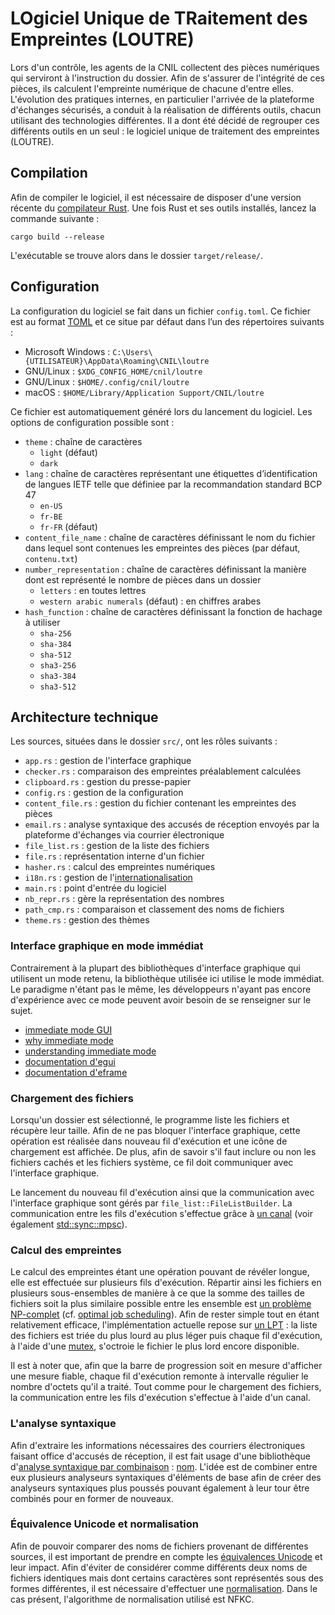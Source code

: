 # LOgiciel Unique de TRaitement des Empreintes (LOUTRE)

Lors d'un contrôle, les agents de la CNIL collectent des pièces numériques qui serviront à l'instruction du dossier. Afin de s'assurer de l'intégrité de ces pièces, ils calculent l'empreinte numérique de chacune d'entre elles. L'évolution des pratiques internes, en particulier l'arrivée de la plateforme d'échanges sécurisés, a conduit à la réalisation de différents outils, chacun utilisant des technologies différentes. Il a dont été décidé de regrouper ces différents outils en un seul : le logiciel unique de traitement des empreintes (LOUTRE).


## Compilation

Afin de compiler le logiciel, il est nécessaire de disposer d'une version récente du [compilateur Rust](https://www.rust-lang.org/tools/install). Une fois Rust et ses outils installés, lancez la commande suivante :

```
cargo build --release
```

L'exécutable se trouve alors dans le dossier `target/release/`.


## Configuration

La configuration du logiciel se fait dans un fichier `config.toml`. Ce fichier est au format [TOML](https://toml.io/fr/) et ce situe par défaut dans l’un des répertoires suivants :

- Microsoft Windows : `C:\Users\{UTILISATEUR}\AppData\Roaming\CNIL\loutre`
- GNU/Linux : `$XDG_CONFIG_HOME/cnil/loutre`
- GNU/Linux : `$HOME/.config/cnil/loutre`
- macOS : `$HOME/Library/Application Support/CNIL/loutre`

Ce fichier est automatiquement généré lors du lancement du logiciel. Les options de configuration possible sont :

- `theme` : chaîne de caractères
  * `light` (défaut)
  * `dark`
- `lang` : chaîne de caractères représentant une étiquettes d’identification de langues IETF telle que définiee par la recommandation standard BCP 47
  * `en-US`
  * `fr-BE`
  * `fr-FR` (défaut)
- `content_file_name` : chaîne de caractères définissant le nom du fichier dans lequel sont contenues les empreintes des pièces (par défaut, `contenu.txt`)
- `number_representation` : chaîne de caractères définissant la manière dont est représenté le nombre de pièces dans un dossier
  * `letters` : en toutes lettres
  * `western arabic numerals` (défaut) : en chiffres arabes
- `hash_function` : chaîne de caractères définissant la fonction de hachage à utiliser
  * `sha-256`
  * `sha-384`
  * `sha-512`
  * `sha3-256`
  * `sha3-384`
  * `sha3-512`


## Architecture technique

Les sources, situées dans le dossier `src/`, ont les rôles suivants :

- `app.rs` : gestion de l'interface graphique
- `checker.rs` : comparaison des empreintes préalablement calculées
- `clipboard.rs` : gestion du presse-papier
- `config.rs` : gestion de la configuration
- `content_file.rs` : gestion du fichier contenant les empreintes des pièces
- `email.rs` : analyse syntaxique des accusés de réception envoyés par la plateforme d'échanges via courrier électronique
- `file_list.rs` : gestion de la liste des fichiers
- `file.rs` : représentation interne d'un fichier
- `hasher.rs` : calcul des empreintes numériques
- `i18n.rs` : gestion de l'[internationalisation](https://fr.wikipedia.org/wiki/Internationalisation_(informatique))
- `main.rs` : point d'entrée du logiciel
- `nb_repr.rs` : gère la représentation des nombres
- `path_cmp.rs` : comparaison et classement des noms de fichiers
- `theme.rs` : gestion des thèmes

### Interface graphique en mode immédiat

Contrairement à la plupart des bibliothèques d'interface graphique qui utilisent un mode retenu, la bibliothèque utilisée ici utilise le mode immédiat. Le paradigme n'étant pas le même, les développeurs n'ayant pas encore d'expérience avec ce mode peuvent avoir besoin de se renseigner sur le sujet.

- [immediate mode GUI](https://en.wikipedia.org/wiki/Immediate_mode_GUI)
- [why immediate mode](https://github.com/emilk/egui#why-immediate-mode)
- [understanding immediate mode](https://docs.rs/egui/latest/egui/#understanding-immediate-mode)
- [documentation d'egui](https://docs.rs/egui/latest/egui/)
- [documentation d'eframe](https://docs.rs/eframe/latest/eframe/)

### Chargement des fichiers

Lorsqu'un dossier est sélectionné, le programme liste les fichiers et récupère leur taille. Afin de ne pas bloquer l'interface graphique, cette opération est réalisée dans nouveau fil d'exécution et une icône de chargement est affichée. De plus, afin de savoir s'il faut inclure ou non les fichiers cachés et les fichiers système, ce fil doit communiquer avec l'interface graphique.

Le lancement du nouveau fil d'exécution ainsi que la communication avec l'interface graphique sont gérés par `file_list::FileListBuilder`. La communication entre les fils d'exécution s'effectue grâce à [un canal](https://jimskapt.github.io/rust-book-fr/ch16-02-message-passing.html) (voir également [std::sync::mpsc](https://doc.rust-lang.org/std/sync/mpsc/index.html)).

### Calcul des empreintes

Le calcul des empreintes étant une opération pouvant de révéler longue, elle est effectuée sur plusieurs fils d'exécution. Répartir ainsi les fichiers en plusieurs sous-ensembles de manière à ce que la somme des tailles de fichiers soit la plus similaire possible entre les ensemble est [un problème NP-complet](https://en.wikipedia.org/wiki/Partition_problem) (cf. [optimal job scheduling](https://en.wikipedia.org/wiki/Optimal_job_scheduling)). Afin de rester simple tout en étant relativement efficace, l'implémentation actuelle repose sur [un LPT](https://en.wikipedia.org/wiki/Longest-processing-time-first_scheduling) : la liste des fichiers est triée du plus lourd au plus léger puis chaque fil d'exécution, à l'aide d'une [mutex](https://doc.rust-lang.org/std/sync/struct.Mutex.html), s'octroie le fichier le plus lord encore disponible.

Il est à noter que, afin que la barre de progression soit en mesure d'afficher une mesure fiable, chaque fil d'exécution remonte à intervalle régulier le nombre d'octets qu'il a traité. Tout comme pour le chargement des fichiers, la communication entre les fils d'exécution s'effectue à l'aide d'un canal.

### L'analyse syntaxique

Afin d'extraire les informations nécessaires des courriers électroniques faisant office d'accusés de réception, il est fait usage d'une bibliothèque d'[analyse syntaxique par combinaison](https://en.wikipedia.org/wiki/Parser_combinator) : [nom](https://github.com/Geal/nom). L'idée est de combiner entre eux plusieurs analyseurs syntaxiques d'éléments de base afin de créer des analyseurs syntaxiques plus poussés pouvant également à leur tour être combinés pour en former de nouveaux.

### Équivalence Unicode et normalisation

Afin de pouvoir comparer des noms de fichiers provenant de différentes sources, il est important de prendre en compte les [équivalences Unicode](https://fr.wikipedia.org/wiki/%C3%89quivalence_Unicode) et leur impact. Afin d'éviter de considérer comme différents deux noms de fichiers identiques mais dont certains caractères sont représentés sous des formes différentes, il est nécessaire d'effectuer une [normalisation](https://fr.wikipedia.org/wiki/Normalisation_Unicode). Dans le cas présent, l'algorithme de normalisation utilisé est NFKC.
